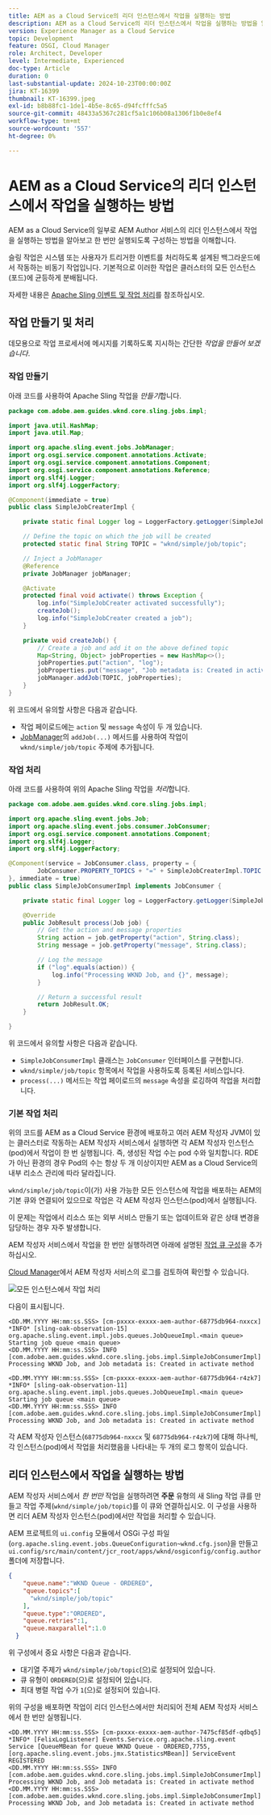 ```yaml
---
title: AEM as a Cloud Service의 리더 인스턴스에서 작업을 실행하는 방법
description: AEM as a Cloud Service의 리더 인스턴스에서 작업을 실행하는 방법을 알아봅니다.
version: Experience Manager as a Cloud Service
topic: Development
feature: OSGI, Cloud Manager
role: Architect, Developer
level: Intermediate, Experienced
doc-type: Article
duration: 0
last-substantial-update: 2024-10-23T00:00:00Z
jira: KT-16399
thumbnail: KT-16399.jpeg
exl-id: b8b88fc1-1de1-4b5e-8c65-d94fcfffc5a5
source-git-commit: 48433a5367c281cf5a1c106b08a1306f1b0e8ef4
workflow-type: tm+mt
source-wordcount: '557'
ht-degree: 0%

---
```


# AEM as a Cloud Service의 리더 인스턴스에서 작업을 실행하는 방법

AEM as a Cloud Service의 일부로 AEM Author 서비스의 리더 인스턴스에서 작업을 실행하는 방법을 알아보고 한 번만 실행되도록 구성하는 방법을 이해합니다.

슬링 작업은 시스템 또는 사용자가 트리거한 이벤트를 처리하도록 설계된 백그라운드에서 작동하는 비동기 작업입니다. 기본적으로 이러한 작업은 클러스터의 모든 인스턴스(포드)에 균등하게 분배됩니다.

자세한 내용은 [Apache Sling 이벤트 및 작업 처리](https://sling.apache.org/documentation/bundles/apache-sling-eventing-and-job-handling.html)를 참조하십시오.

## 작업 만들기 및 처리

데모용으로 작업 프로세서에 메시지를 기록하도록 지시하는 간단한 _작업을 만들어 보겠습니다_.

### 작업 만들기

아래 코드를 사용하여 Apache Sling 작업을 _만들기_&#x200B;합니다.

```java
package com.adobe.aem.guides.wknd.core.sling.jobs.impl;

import java.util.HashMap;
import java.util.Map;

import org.apache.sling.event.jobs.JobManager;
import org.osgi.service.component.annotations.Activate;
import org.osgi.service.component.annotations.Component;
import org.osgi.service.component.annotations.Reference;
import org.slf4j.Logger;
import org.slf4j.LoggerFactory;

@Component(immediate = true)
public class SimpleJobCreaterImpl {

    private static final Logger log = LoggerFactory.getLogger(SimpleJobCreaterImpl.class);

    // Define the topic on which the job will be created
    protected static final String TOPIC = "wknd/simple/job/topic";

    // Inject a JobManager
    @Reference
    private JobManager jobManager;

    @Activate
    protected final void activate() throws Exception {
        log.info("SimpleJobCreater activated successfully");
        createJob();
        log.info("SimpleJobCreater created a job");
    }

    private void createJob() {
        // Create a job and add it on the above defined topic
        Map<String, Object> jobProperties = new HashMap<>();
        jobProperties.put("action", "log");
        jobProperties.put("message", "Job metadata is: Created in activate method");
        jobManager.addJob(TOPIC, jobProperties);
    }
}
```

위 코드에서 유의할 사항은 다음과 같습니다.

- 작업 페이로드에는 `action` 및 `message` 속성이 두 개 있습니다.
- [JobManager](https://javadoc.io/doc/com.adobe.aem/aem-sdk-api/latest/org/apache/sling/event/jobs/JobManager.html)의 `addJob(...)` 메서드를 사용하여 작업이 `wknd/simple/job/topic` 주제에 추가됩니다.

### 작업 처리

아래 코드를 사용하여 위의 Apache Sling 작업을 _처리_&#x200B;합니다.

```java
package com.adobe.aem.guides.wknd.core.sling.jobs.impl;

import org.apache.sling.event.jobs.Job;
import org.apache.sling.event.jobs.consumer.JobConsumer;
import org.osgi.service.component.annotations.Component;
import org.slf4j.Logger;
import org.slf4j.LoggerFactory;

@Component(service = JobConsumer.class, property = {
        JobConsumer.PROPERTY_TOPICS + "=" + SimpleJobCreaterImpl.TOPIC
}, immediate = true)
public class SimpleJobConsumerImpl implements JobConsumer {

    private static final Logger log = LoggerFactory.getLogger(SimpleJobConsumerImpl.class);

    @Override
    public JobResult process(Job job) {
        // Get the action and message properties
        String action = job.getProperty("action", String.class);
        String message = job.getProperty("message", String.class);

        // Log the message
        if ("log".equals(action)) {
            log.info("Processing WKND Job, and {}", message);
        }

        // Return a successful result
        return JobResult.OK;
    }

}
```

위 코드에서 유의할 사항은 다음과 같습니다.

- `SimpleJobConsumerImpl` 클래스는 `JobConsumer` 인터페이스를 구현합니다.
- `wknd/simple/job/topic` 항목에서 작업을 사용하도록 등록된 서비스입니다.
- `process(...)` 메서드는 작업 페이로드의 `message` 속성을 로깅하여 작업을 처리합니다.

### 기본 작업 처리

위의 코드를 AEM as a Cloud Service 환경에 배포하고 여러 AEM 작성자 JVM이 있는 클러스터로 작동하는 AEM 작성자 서비스에서 실행하면 각 AEM 작성자 인스턴스(pod)에서 작업이 한 번 실행됩니다. 즉, 생성된 작업 수는 pod 수와 일치합니다. RDE가 아닌 환경의 경우 Pod의 수는 항상 두 개 이상이지만 AEM as a Cloud Service의 내부 리소스 관리에 따라 달라집니다.

`wknd/simple/job/topic`이(가) 사용 가능한 모든 인스턴스에 작업을 배포하는 AEM의 기본 큐와 연결되어 있으므로 작업은 각 AEM 작성자 인스턴스(pod)에서 실행됩니다.

이 문제는 작업에서 리소스 또는 외부 서비스 만들기 또는 업데이트와 같은 상태 변경을 담당하는 경우 자주 발생합니다.

AEM 작성자 서비스에서 작업을 한 번만 실행하려면 아래에 설명된 [작업 큐 구성](#how-to-run-a-job-on-the-leader-instance)을 추가하십시오.

[Cloud Manager](https://experienceleague.adobe.com/ko/docs/experience-manager-learn/cloud-service/debugging/debugging-aem-as-a-cloud-service/logs#cloud-manager)에서 AEM 작성자 서비스의 로그를 검토하여 확인할 수 있습니다.

![모든 인스턴스에서 작업 처리](./assets/run-job-once/job-processed-by-all-instances.png)


다음이 표시됩니다.

```
<DD.MM.YYYY HH:mm:ss.SSS> [cm-pxxxx-exxxx-aem-author-68775db964-nxxcx] *INFO* [sling-oak-observation-15] org.apache.sling.event.impl.jobs.queues.JobQueueImpl.<main queue> Starting job queue <main queue>
<DD.MM.YYYY HH:mm:ss.SSS> INFO [com.adobe.aem.guides.wknd.core.sling.jobs.impl.SimpleJobConsumerImpl] Processing WKND Job, and Job metadata is: Created in activate method

<DD.MM.YYYY HH:mm:ss.SSS> [cm-pxxxx-exxxx-aem-author-68775db964-r4zk7] *INFO* [sling-oak-observation-11] org.apache.sling.event.impl.jobs.queues.JobQueueImpl.<main queue> Starting job queue <main queue>
<DD.MM.YYYY HH:mm:ss.SSS> INFO [com.adobe.aem.guides.wknd.core.sling.jobs.impl.SimpleJobConsumerImpl] Processing WKND Job, and Job metadata is: Created in activate method
```

각 AEM 작성자 인스턴스(`68775db964-nxxcx` 및 `68775db964-r4zk7`)에 대해 하나씩, 각 인스턴스(pod)에서 작업을 처리했음을 나타내는 두 개의 로그 항목이 있습니다.

## 리더 인스턴스에서 작업을 실행하는 방법

AEM 작성자 서비스에서 _한 번만_ 작업을 실행하려면 **주문** 유형의 새 Sling 작업 큐를 만들고 작업 주제(`wknd/simple/job/topic`)를 이 큐와 연결하십시오. 이 구성을 사용하면 리더 AEM 작성자 인스턴스(pod)에서만 작업을 처리할 수 있습니다.

AEM 프로젝트의 `ui.config` 모듈에서 OSGi 구성 파일(`org.apache.sling.event.jobs.QueueConfiguration~wknd.cfg.json`)을 만들고 `ui.config/src/main/content/jcr_root/apps/wknd/osgiconfig/config.author` 폴더에 저장합니다.

```json
{
    "queue.name":"WKND Queue - ORDERED",
    "queue.topics":[
      "wknd/simple/job/topic"
    ],
    "queue.type":"ORDERED",
    "queue.retries":1,
    "queue.maxparallel":1.0
  }
```

위 구성에서 중요 사항은 다음과 같습니다.

- 대기열 주제가 `wknd/simple/job/topic`(으)로 설정되어 있습니다.
- 큐 유형이 `ORDERED`(으)로 설정되어 있습니다.
- 최대 병렬 작업 수가 `1`(으)로 설정되어 있습니다.

위의 구성을 배포하면 작업이 리더 인스턴스에서만 처리되어 전체 AEM 작성자 서비스에서 한 번만 실행됩니다.

```
<DD.MM.YYYY HH:mm:ss.SSS> [cm-pxxxx-exxxx-aem-author-7475cf85df-qdbq5] *INFO* [FelixLogListener] Events.Service.org.apache.sling.event Service [QueueMBean for queue WKND Queue - ORDERED,7755, [org.apache.sling.event.jobs.jmx.StatisticsMBean]] ServiceEvent REGISTERED
<DD.MM.YYYY HH:mm:ss.SSS> INFO [com.adobe.aem.guides.wknd.core.sling.jobs.impl.SimpleJobConsumerImpl] Processing WKND Job, and Job metadata is: Created in activate method
<DD.MM.YYYY HH:mm:ss.SSS> [com.adobe.aem.guides.wknd.core.sling.jobs.impl.SimpleJobConsumerImpl] Processing WKND Job, and Job metadata is: Created in activate method
```
